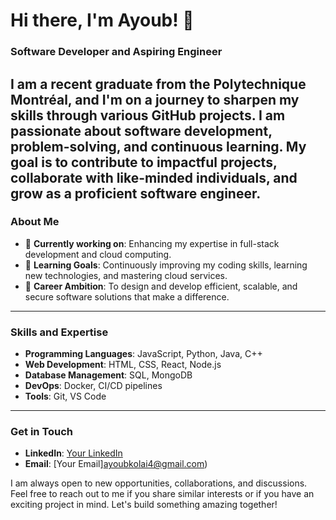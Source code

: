 # Hi there, I'm Ayoub! 👋

### Software Developer and Aspiring Engineer

I am a recent graduate from the Polytechnique Montréal, and I'm on a journey to sharpen my skills through various GitHub projects. I am passionate about software development, problem-solving, and continuous learning. My goal is to contribute 
to impactful projects, collaborate with like-minded individuals, and grow as a proficient software engineer.
---
### About Me

- 🔭 **Currently working on**: Enhancing my expertise in full-stack development and cloud computing.
- 🌱 **Learning Goals**: Continuously improving my coding skills, learning new technologies, and mastering cloud services.
- 💼 **Career Ambition**: To design and develop efficient, scalable, and secure software solutions that make a difference.
---
### Skills and Expertise

- **Programming Languages**: JavaScript, Python, Java, C++
- **Web Development**: HTML, CSS, React, Node.js
- **Database Management**: SQL, MongoDB
- **DevOps**: Docker, CI/CD pipelines
- **Tools**: Git, VS Code
---
### Get in Touch

- **LinkedIn**: [Your LinkedIn](https://www.linkedin.com/in/kola%C3%AF-ayoub-3588531b6/)
- **Email**: [Your Email]ayoubkolai4@gmail.com)

I am always open to new opportunities, collaborations, and discussions. Feel free to reach out to me if you share similar interests or if you have an exciting project in mind. Let's build something amazing together!
